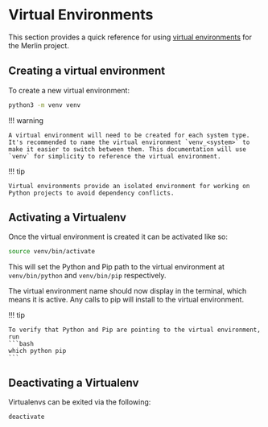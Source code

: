 # Virtual Environments

This section provides a quick reference for using [virtual environments](https://virtualenv.pypa.io/en/stable/)  for the Merlin project.

## Creating a virtual environment

To create a new virtual environment:

```bash
python3 -m venv venv
```

!!! warning

    A virtual environment will need to be created for each system type. It's recommended to name the virtual environment `venv_<system>` to make it easier to switch between them. This documentation will use `venv` for simplicity to reference the virtual environment.

!!! tip

    Virtual environments provide an isolated environment for working on Python projects to avoid dependency conflicts.

## Activating a Virtualenv

Once the virtual environment is created it can be activated like so:

```bash
source venv/bin/activate
```

This will set the Python and Pip path to the virtual environment at `venv/bin/python` and `venv/bin/pip` respectively.

The virtual environment name should now display in the terminal, which means it is active. Any calls to pip will install to the virtual environment.

!!! tip

    To verify that Python and Pip are pointing to the virtual environment, run
    ```bash
    which python pip
    ```

## Deactivating a Virtualenv

Virtualenvs can be exited via the following:

```bash
deactivate
```
